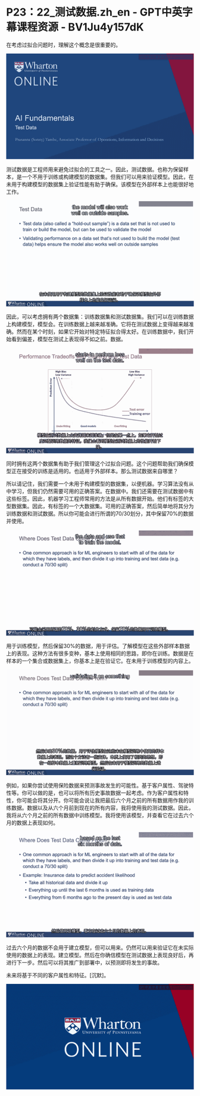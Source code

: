 # P23：22_测试数据.zh_en - GPT中英字幕课程资源 - BV1Ju4y157dK

在考虑过拟合问题时，理解这个概念是很重要的。

![](img/a23e44883cd20e020c458544872bcfd7_1.png)

测试数据是工程师用来避免过拟合的工具之一。因此，测试数据。也称为保留样本，是一个不用于训练或构建模型的数据集。但我们可以用来验证模型。因此，在未用于构建模型的数据集上验证性能有助于确保。该模型在外部样本上也能很好地工作。



![](img/a23e44883cd20e020c458544872bcfd7_3.png)

因此，可以考虑拥有两个数据集：训练数据集和测试数据集。我们可以在训练数据上构建模型，模型会。在训练数据上越来越准确。它将在测试数据上变得越来越准确。然而在某个时刻，如果它开始对特定特征拟合得太好。在训练数据中，我们开始看到偏差，模型在测试上表现得不如之前。数据。

![](img/a23e44883cd20e020c458544872bcfd7_5.png)

同时拥有这两个数据集有助于我们管理这个过拟合问题。这个问题帮助我们确保模型正在接受的训练是适用的。也适用于外部样本。那么测试数据来自哪里？

所以请记住，我们需要一个未用于构建模型的数据集，以便机器。学习算法没有从中学习，但我们仍然需要可用的正确答案。在数据中。我们还需要在测试数据中有这些标签。因此，机器学习工程师常用的方法是从所有数据开始。他们有标签的大型数据集。因此，有标签的一个大数据集。可用的正确答案，然后简单地将其分为训练数据和测试数据。所以你可能会进行所谓的70/30划分，其中保留70%的数据并使用。

![](img/a23e44883cd20e020c458544872bcfd7_7.png)

用于训练模型，然后保留30%的数据，用于评估。了解模型在这些外部样本数据上的表现。这种方法有很多变种，基本上使用相同的思路，即你在训练。数据是在样本的一个集合或数据集上，你基本上是在验证它。在未用于训练模型的内容上。

![](img/a23e44883cd20e020c458544872bcfd7_9.png)

例如，如果你尝试使用保险数据来预测事故发生的可能性。基于客户属性、驾驶特性等。你可以做的是，也可以将所有历史事故数据一起考虑。作为客户属性和特性，你可能会将其分开。你可能会说让我把最后六个月之前的所有数据用作我的训练数据。数据以及从六个月前到现在的所有内容，我将使用我的测试数据。因此，我将从六个月之前的所有数据中训练模型。我将使用该模型，并查看它在过去六个月的数据上表现如何。



![](img/a23e44883cd20e020c458544872bcfd7_11.png)

过去六个月的数据不会用于建立模型，但可以用来。仍然可以用来验证它在未实际使用的数据上的表现。建立模型。然后在你确信模型在测试数据上表现良好后，再进行下一步。然后可以将其推广到部署中，以预测即将发生的事故。

未来将基于不同的客户属性和特征。[沉默]。

![](img/a23e44883cd20e020c458544872bcfd7_13.png)
